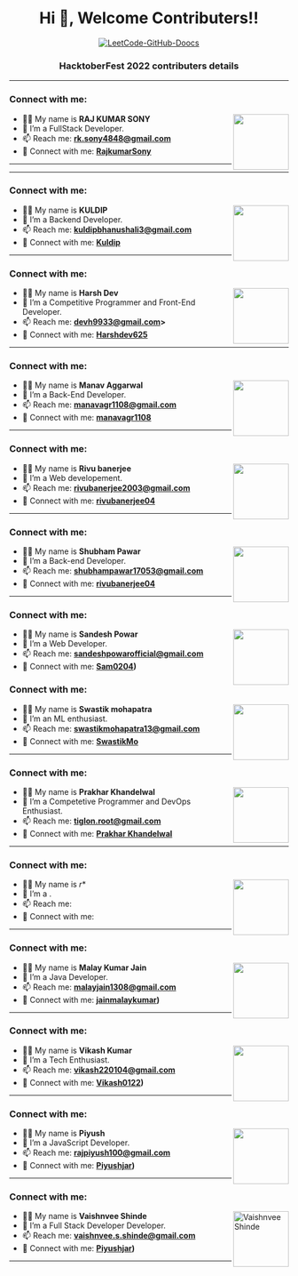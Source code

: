 
<h1 align="center">Hi 👋, Welcome Contributers!!</h1>

<p align="center">
  <a href="https://github.com/doocs/leetcode"><img src="https://cdn-doocs.oss-cn-shenzhen.aliyuncs.com/gh/doocs/leetcode@main/images/leetcode-doocs.png" alt="LeetCode-GitHub-Doocs"></a>
</p>

<h3 align="center">HacktoberFest 2022 contributers details</h3>

---
### Connect with me:

<img align="right" src="https://avatars3.githubusercontent.com/RajkumarSony?size=100" width="100px;" alt=""/>

- 👨‍💻 My name is **RAJ KUMAR SONY**
- 🌱 I’m a FullStack Developer.
- 📫 Reach me: **rk.sony4848@gmail.com**
- 🔭 Connect with me: **[RajkumarSony](https://github.com/RajkumarSony/)**

---

---
### Connect with me:

<img align="right" src="https://avatars3.githubusercontent.com/kuldip23798?size=100" width="100px;" alt=""/>

- 👨‍💻 My name is **KULDIP**
- 🌱 I’m a Backend Developer.
- 📫 Reach me: **kuldipbhanushali3@gmail.com**
- 🔭 Connect with me: **[Kuldip](https://github.com/RajkumarSony/)**

---

### Connect with me:

<img align="right" src="https://avatars3.githubusercontent.com/Harshdev625?size=100" width="100px;" alt=""/>

- 👨‍💻 My name is **Harsh Dev**
- 🌱 I’m a Competitive Programmer and Front-End Developer.
- 📫 Reach me: **devh9933@gmail.com>**
- 🔭 Connect with me: **[Harshdev625](https://github.com/Harshdev625)**

---
### Connect with me:

<img align="right" src="https://avatars3.githubusercontent.com/manavagr1108?size=100" width="100px;" alt=""/>

- 👨‍💻 My name is **Manav Aggarwal**
- 🌱 I’m a Back-End Developer.
- 📫 Reach me: **manavagr1108@gmail.com**
- 🔭 Connect with me: **[manavagr1108](https://github.com/manavagr1108)**

---
### Connect with me:

  <img align="right" src="https://avatars3.githubusercontent.com/rivubanerjee04?size=100" width="100px;" alt=""/>

- 👨‍💻 My name is **Rivu banerjee**
- 🌱 I’m a Web developement.
- 📫 Reach me: **rivubanerjee2003@gmail.com**
- 🔭 Connect with me: **[rivubanerjee04](https://github.com/rivubanerjee04)**

---
### Connect with me:

  <img align="right" src="https://avatars3.githubusercontent.com/sarapapa-sp?size=100" width="100px;" alt=""/>

- 👨‍💻 My name is **Shubham Pawar**
- 🌱 I’m a Back-end Developer.
- 📫 Reach me: **shubhampawar17053@gmail.com**
- 🔭 Connect with me: **[rivubanerjee04](https://github.com/sarapapa-sp)**

---
### Connect with me:

  <img align="right" src="https://avatars3.githubusercontent.com/Sam0204?size=100" width="100px;" alt=""/>

- 👨‍💻 My name is **Sandesh Powar**
- 🌱 I’m a Web Developer.
- 📫 Reach me: **sandeshpowarofficial@gmail.com**
- 🔭 Connect with me: **[Sam0204](https://github.com/Sam0204))**

### Connect with me:

 <img align="right" src="https://avatars3.githubusercontent.com/SwastikMo?size=100" width="100px;" alt=""/>

- 👨‍💻 My name is **Swastik mohapatra**
- 🌱 I’m an ML enthusiast.
- 📫 Reach me: **swastikmohapatra13@gmail.com**
- 🔭 Connect with me: **[SwastikMo](https://github.com/SwastikMo)**

---
### Connect with me:

 <img align="right" src="https://avatars.githubusercontent.com/u/56904319?v=4 size=100" width="100px;" alt=""/>

- 👨‍💻 My name is **Prakhar Khandelwal**
- 🌱 I’m a Competetive Programmer and DevOps Enthusiast.
- 📫 Reach me: **tiglon.root@gmail.com**
- 🔭 Connect with me: **[Prakhar Khandelwal](https://github.com/tigllon)**

---
### Connect with me:

  <img align="right" src="https://avatars3.githubusercontent.com/<Github-ID>?size=100" width="100px;" alt=""/>

- 👨‍💻 My name is *<Name>r**
- 🌱 I’m a <Profession>.
- 📫 Reach me: **<Email-ID>**
- 🔭 Connect with me: **[<Github-ID>](https://github.com/<Github-ID>)**

---

### Connect with me:

<img align="right" src="https://avatars3.githubusercontent.com/manavagr1108?size=100" width="100px;" alt=""/>

- 👨‍💻 My name is **Malay Kumar Jain**
- 🌱 I’m a Java Developer.
- 📫 Reach me: **malayjain1308@gmail.com**
- 🔭 Connect with me: **[jainmalaykumar](https://github.com/jainmalaykumar))**

---

### Connect with me:

<img align="right" src="https://avatars3.githubusercontent.com/Vikash0122?size=100" width="100px;" alt=""/>

- 👨‍💻 My name is **Vikash Kumar**
- 🌱 I’m a Tech Enthusiast.
- 📫 Reach me: **vikash220104@gmail.com**
- 🔭 Connect with me: **[Vikash0122](https://github.com/Vikash0122))**

---
### Connect with me:

<img align="right" src="https://avatars3.githubusercontent.com/<Github-ID>?size=100" width="100px;" alt=""/>

- 👨‍💻 My name is **Piyush**
- 🌱 I’m a JavaScript Developer.
- 📫 Reach me: **rajpiyush100@gmail.com**
- 🔭 Connect with me: **[Piyushjar](https://github.com/piyushjar))**

---
  
  ### Connect with me:

<img align="right" src="https://avatars3.githubusercontent.com/Vaishnvee-shinde?size=100" width="100px;" alt=" Vaishnvee Shinde"/>

- 👨‍💻 My name is **Vaishnvee Shinde**
- 🌱 I’m a Full Stack Developer Developer.
- 📫 Reach me: **vaishnvee.s.shinde@gmail.com**
- 🔭 Connect with me: **[Piyushjar](https://github.com/Vaishnvee-Shinde))**

---
